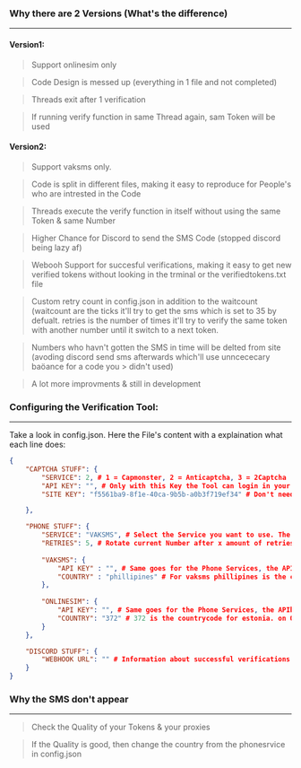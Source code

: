 ### Why there are 2 Versions (What's the difference)
------------------------------------
#### Version1:
> Support onlinesim only

> Code Design is messed up (everything in 1 file and not completed)

> Threads exit after 1 verification

> If running verify function in same Thread again, sam Token will be used

#### Version2:
> Support vaksms only.

> Code is split in different files, making it easy to reproduce for People's who are intrested in the Code

> Threads execute the verify function in itself without using the same Token & same Number

> Higher Chance for Discord to send the SMS Code (stopped discord being lazy af)

> Webooh Support for succesful verifications, making it easy to get new verified tokens without looking in the trminal or the verifiedtokens.txt file

> Custom retry count in config.json in addition to the waitcount (waitcount are the ticks it'll try to get the sms which is set to 35 by defualt. retries is the number of times it'll try to verify the same token with another number until it switch to a next token.

> Numbers who havn't gotten the SMS in time will be delted from site (avoding discord send sms afterwards which'll use unncececary baöance for a code you > didn't used)

> A lot more improvments & still in development

### Configuring the Verification Tool:
------------------------------------
Take a look in config.json. Here the File's content with a explaination what each line does:

```json
{
    "CAPTCHA STUFF": {
        "SERVICE": 2, # 1 = Capmonster, 2 = Anticaptcha, 3 = 2Captcha
        "API KEY": "", # Only with this Key the Tool can login in your Account and perform the required actions to solve the captcha
        "SITE KEY": "f5561ba9-8f1e-40ca-9b5b-a0b3f719ef34" # Don't need to be changed and is use to identify the captcha's on discord's site. The Sitekey might change at one point but it did not change for at least a month now.

    },

    "PHONE STUFF": {
        "SERVICE": "VAKSMS", # Select the Service you want to use. The best & cheapest configurations are set by default.
        "RETRIES": 5, # Rotate current Number after x amount of retries set here with the same token (helpful if discord don't send the sms because of a flagged phonenumber)
		
        "VAKSMS": {
            "API KEY" : "", # Same goes for the Phone Services, the APIkey is used to login into the account, order numbers, get sms, delete numbers etc.
            "COUNTRY" : "phillipines" # For vaksms phillipines is the cheapest country you can choose. a phillipines cost 1 rub which is equal to $0.017
        },
    
        "ONLINESIM": {
            "API KEY": "", # Same goes for the Phone Services, the APIkey is used to login into the account, order numbers, get sms, delete numbers etc.
            "COUNTRY": "372" # 372 is the countrycode for estonia. on Onlinesim a Estonia number cost $0.05
        }
    },

    "DISCORD STUFF": {
        "WEBHOOK URL": "" # Information about successful verifications can be posted to a Webhook. If you don't want to use this feature, don't enter any url
    }
}
```


### Why the SMS don't appear
------------------------------------
> Check the Quality of your Tokens & your proxies

> If the Quality is good, then change the country from the phonesrvice in config.json
